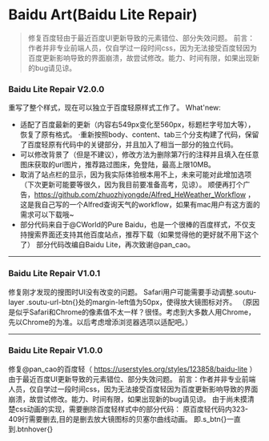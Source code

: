# Baidu Art(Baidu Lite Repair)

> 修复百度轻由于最近百度UI更新导致的元素错位、部分失效问题。
> 前言：作者并非专业前端人员，仅自学过一段时间css，因为无法接受百度轻因为百度更新影响导致的界面崩溃，故尝试修改。能力、时间有限，如果出现新的bug请见谅。

### Baidu Lite Repair V2.0.0

重写了整个样式，现在可以独立于百度轻原样式工作了。
What'new:

* 适配了百度最新的更新（内容右549px变化至560px，标题栏字号加大等），恢复了原有格式。
  ·重新按照body、content、tab三个分支构建了代码，保留了百度轻原有代码中的关键部分，并且加入了相当一部分的独立代码。
* 可以修改背景了（但是不建议），修改方法为删除第7行的注释并且填入在任意图床获取的url图片，推荐路过图床，免登陆，最高上限10MB。
* 取消了站点栏的显示，因为我实际体验根本用不上，未来可能对此增加选项（下次更新可能要等很久，因为我目前要准备高考，见谅）。
  顺便再打个广告，https://github.com/zhuozhiyongde/Alfred_HeWeather_Workflow ，这是我自己写的一个Alfred查询天气的workflow，如果有mac用户有这方面的需求可以下载哦~
* 部分代码来自于@CWorld的Pure Baidu，也是一个很棒的百度样式，不仅支持搜索界面还支持其他百度站点，推荐下载（如果觉得他的更好就不用下这个了）
  部分代码改编自Baidu Lite，再次致谢@pan_cao。

***

### Baidu Lite Repair V1.0.1

修复刚才发现的搜图时UI没有改变的问题。
Safari用户可能需要手动调整.soutu-layer .soutu-url-btn{}处的margin-left值为50px，使得放大镜图标对齐。
（原因是似乎Safari和Chrome的像素值不太一样？很怪。考虑到大多数人用Chrome，先以Chrome的为准。以后考虑增添浏览器选项以适配吧。）

***

### Baidu Lite Repair V1.0.0

修复@pan_cao的百度轻（ https://userstyles.org/styles/123858/baidu-lite ）由于最近百度UI更新导致的元素错位、部分失效问题。
前言：作者并非专业前端人员，仅自学过一段时间css，因为无法接受百度轻因为百度更新影响导致的界面崩溃，故尝试修改。能力、时间有限，如果出现新的bug请见谅。
由于尚未摸清楚css动画的实现，需要删除百度轻样式中的部分代码：
原百度轻代码内323-409行需要删去,目的是删去放大镜图标的贝塞尔曲线动画。
即.s_btn{}一直到.btnhover{}
